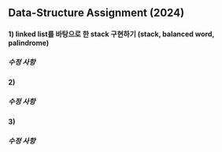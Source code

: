 ## Data-Structure Assignment (2024)

#### 1) linked list를 바탕으로 한 stack 구현하기 (stack, balanced word, palindrome)
##### 수정 사항

#### 2)
##### 수정 사항

#### 3)
##### 수정 사항
